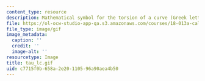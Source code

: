 ```yaml
---
content_type: resource
description: Mathematical symbol for the torsion of a curve (Greek letter tau).
file: https://ol-ocw-studio-app-qa.s3.amazonaws.com/courses/18-013a-calculus-with-applications-spring-2005/c7715f0b658a2e20110596a90aea4b50_tau_lc.gif
file_type: image/gif
image_metadata:
  caption: ''
  credit: ''
  image-alt: ''
resourcetype: Image
title: tau_lc.gif
uid: c7715f0b-658a-2e20-1105-96a90aea4b50
---
```

